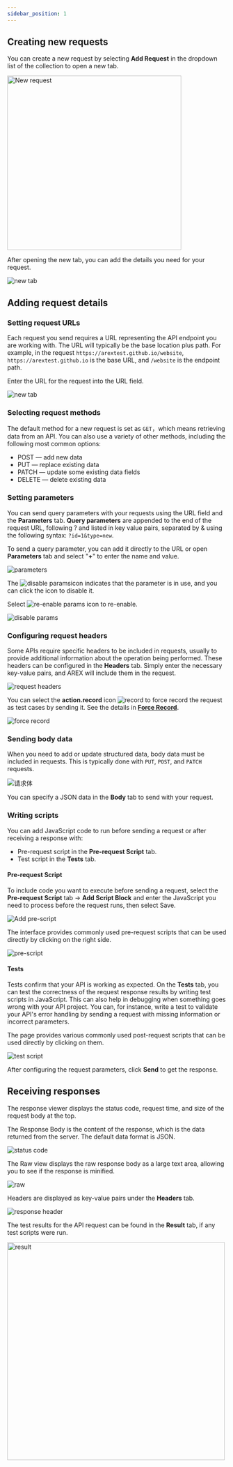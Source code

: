 ```yaml
---
sidebar_position: 1
---
```


## Creating new requests

You can create a new request by selecting **Add Request** in the dropdown list of the collection to open a new tab.

<img src="https://i.328888.xyz/2023/02/09/3T59J.png" alt="New request" width="400" height="" />

After opening the new tab, you can add the details you need for your request.

![new tab](../resource/c2.request.png)

## Adding request details

### Setting request URLs

Each request you send requires a URL representing the API endpoint you are working with. The URL will typically be the base location plus path. For example, in the request `https://arextest.github.io/website`, `https://arextest.github.io` is the base URL, and `/website` is the endpoint path.

Enter the URL for the request into the URL field.

![new tab](../resource/c2.requestURL.png)

### Selecting request methods

The default method for a new request is set as `GET`，which means retrieving data from an API. You can also use a variety of other methods, including the following most common options:

- POST — add new data
- PUT — replace existing data
- PATCH — update some existing data fields
- DELETE — delete existing data

### Setting parameters

You can send query parameters with your requests using the URL field and the **Parameters** tab. **Query parameters** are appended to the end of the request URL, following ? and listed in key value pairs, separated by & using the following syntax: `?id=1&type=new`.

To send a query parameter, you can add it directly to the URL or open **Parameters** tab and select "**+**" to enter the name and value.

![parameters](../resource/c2.parameters.png)

The ![disable params](../resource/c2.save.png)icon indicates that the parameter is in use, and you can click the icon to disable it.

Select ![re-enable params](../resource/c2.ban.png) icon to re-enable.

![disable params](../resource/c2.ban2.png)

### Configuring request headers

Some APIs require specific headers to be included in requests, usually to provide additional information about the operation being performed. These headers can be configured in the **Headers** tab. Simply enter the necessary key-value pairs, and AREX will include them in the request.

![request headers](../resource/c2.header.png)

You can select the **action.record** icon ![record](../resource/recordicon.png) to force record the request as test cases by sending it. See the details in [**Force Record**](/docs/chapter%203/Force%20record).

![force record](../resource/c1.force.record.png)

### Sending body data

When you need to add or update structured data, body data must be included in requests. This is typically done with `PUT`, `POST`, and `PATCH` requests.

![请求体](../resource/c2.body.png)

You can specify a JSON data in the **Body** tab to send with your request.

### Writing scripts

You can add JavaScript code to run before sending a request or after receiving a response with:

- Pre-request script in the **Pre-request Script** tab.
- Test script in the **Tests** tab.

#### Pre-request Script

To include code you want to execute before sending a request, select the **Pre-request Script** tab → **Add Script Block** and enter the JavaScript you need to process before the request runs, then select Save.

![Add pre-script](../resource/c2.add.pre.png)

The interface provides commonly used pre-request scripts that can be used directly by clicking on the right side.

![pre-script](../resource/c2.pre.demo.png)

#### Tests

Tests confirm that your API is working as expected. On the **Tests** tab, you can test the correctness of the request response results by writing test scripts in JavaScript. This can also help in debugging when something goes wrong with your API project. You can, for instance, write a test to validate your API's error handling by sending a request with missing information or incorrect parameters.

The page provides various commonly used post-request scripts that can be used directly by clicking on them.

![test script](../resource/c2.tests.png)

After configuring the request parameters, click **Send** to get the response.

## Receiving responses

The response viewer displays the status code, request time, and size of the request body at the top.

The Response Body is the content of the response, which is the data returned from the server. The default data format is JSON.

![status code](../resource/c2.response.png)

The Raw view displays the raw response body as a large text area, allowing you to see if the response is minified.

![raw](../resource/c2.raw.png)

Headers are displayed as key-value pairs under the **Headers** tab. 

![response header](../resource/c2.response.header.png)

The test results for the API request can be found in the **Result** tab, if any test scripts were run.

<img src="https://i.328888.xyz/2023/02/09/3aRio.png" alt="result" width="500" height="" />
